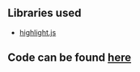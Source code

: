 ## Libraries used
* [highlight.js](https://github.com/isagalaev/highlight.js/)

## Code can be found [here](https://github.com/LJNIC/rogueinlove-code)
